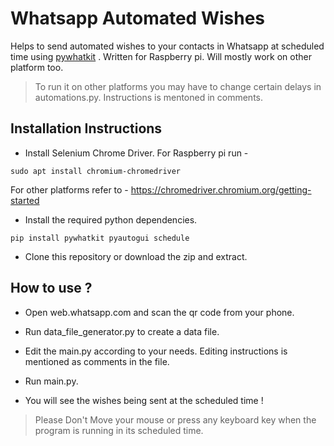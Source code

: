# Whatsapp Automated Wishes

Helps to send automated wishes to your contacts in Whatsapp at scheduled time using [pywhatkit](https://github.com/Ankit404butfound/PyWhatKit/wiki) . Written for Raspberry pi. Will mostly work on other platform too. 
 > To run it on other platforms you may have to change certain delays in automations.py. Instructions is mentoned in comments. 

## Installation Instructions

- Install Selenium Chrome Driver. For Raspberry pi run -

```
sudo apt install chromium-chromedriver
```
For other platforms refer to - https://chromedriver.chromium.org/getting-started

- Install the required python dependencies.

```
pip install pywhatkit pyautogui schedule
```

- Clone this repository or download the zip and extract.

## How to use ?

- Open web.whatsapp.com and scan the qr code from your phone.

- Run data_file_generator.py to create a data file.

- Edit the main.py according to your needs. Editing instructions is mentioned as comments in the file.

- Run main.py.

- You will see the wishes being sent at the scheduled time !

> Please Don't Move your mouse or press any keyboard key when the program is running in its scheduled time.